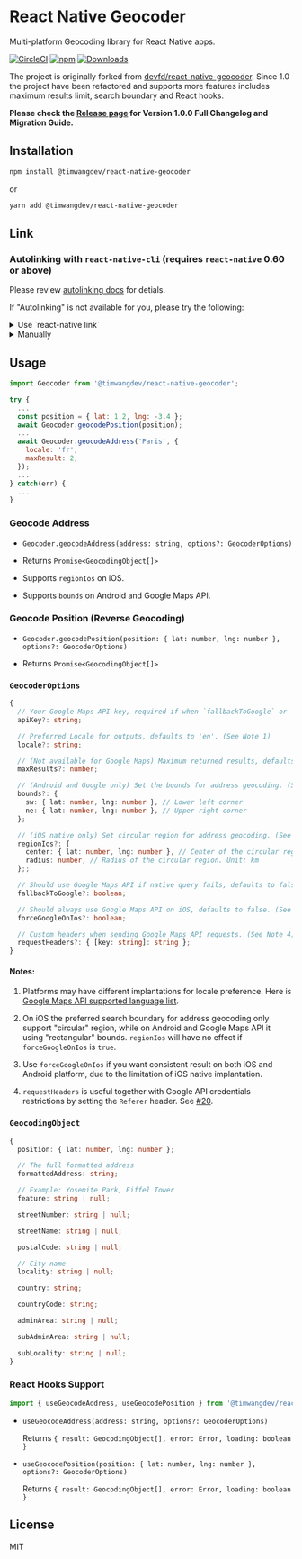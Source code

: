# React Native Geocoder

Multi-platform Geocoding library for React Native apps.


[![CircleCI](https://circleci.com/gh/timwangdev/react-native-geocoder-reborn/tree/master.svg?style=shield)](https://circleci.com/gh/timwangdev/react-native-geocoder-reborn/tree/master)
[![npm](https://img.shields.io/npm/v/@timwangdev/react-native-geocoder.svg)](https://www.npmjs.com/package/@timwangdev/react-native-geocoder)
[![Downloads](https://img.shields.io/npm/dw/@timwangdev/react-native-geocoder.svg)](https://www.npmjs.com/package/@timwangdev/react-native-geocoder)

The project is originally forked from [devfd/react-native-geocoder](https://github.com/devfd/react-native-geocoder). Since 1.0 the project have been refactored and supports more features includes maximum results limit, search boundary and React hooks.

**Please check the [Release page](https://github.com/timwangdev/react-native-geocoder-reborn/releases/tag/v1.0.0) for Version 1.0.0 Full Changelog and Migration Guide.**

## Installation

```sh
npm install @timwangdev/react-native-geocoder
```

or

```sh
yarn add @timwangdev/react-native-geocoder
```

## Link

### Autolinking with `react-native-cli` (requires `react-native` 0.60 or above)

Please review [autolinking docs](https://github.com/react-native-community/cli/blob/master/docs/autolinking.md) for detials.

If "Autolinking" is not available for you, please try the following:

<details><summary>Use `react-native link`</summary>

```
react-native link @timwangdev/react-native-geocoder
```
</details>

<details><summary>Manually</summary>
If automatic linking fails you can follow the manual installation steps

#### iOS (With CocoaPods)

1. Add `pod 'react-native-geocoder', :path => '../node_modules/@timwangdev/react-native-geocoder/react-native-geocoder.podspec'` to your Podfile.
2. Run `pod install`.

#### iOS (Without CocoaPods)

1. In the XCode's "Project navigator", right click on Libraries folder under your project ➜ `Add Files to <...>`
2. Go to `node_modules` ➜ `@timwangdev/react-native-geocoder` and add `ios/RNGeocoder.xcodeproj` file
3. Add `libGeocoder.a` to "Build Phases" -> "Link Binary With Libraries"

#### Android

1. In `android/setting.gradle` add:

```gradle
...
include ':react-native-geocoder', ':app'
project(':react-native-geocoder').projectDir = new File(rootProject.projectDir, '../node_modules/@timwangdev/react-native-geocoder/android')
```

2. In `android/app/build.gradle`

```gradle
...
dependencies {
    ...
    implementation project(':react-native-geocoder')
}
```

3. Register module (in MainApplication.java)

```java
import com.timwangdev.reactnativegeocoder.GeocoderPackage; // <--- Add this line

public class MainActivity extends ReactActivity {
  ...
  @Override
  protected List<ReactPackage> getPackages() {
    ...
    packages.add(new GeocoderPackage()); // <--- Add this line

    return packages;
  }
  ...
}
```
</details>

## Usage

```js
import Geocoder from '@timwangdev/react-native-geocoder';

try {
  ...
  const position = { lat: 1.2, lng: -3.4 };
  await Geocoder.geocodePosition(position);
  ...
  await Geocoder.geocodeAddress('Paris', {
    locale: 'fr',
    maxResult: 2,
  });
  ...
} catch(err) {
  ...
}
```

### Geocode Address

* `Geocoder.geocodeAddress(address: string, options?: GeocoderOptions)`

* Returns `Promise<GeocodingObject[]>`

* Supports `regionIos` on iOS.

* Supports `bounds` on Android and Google Maps API.

### Geocode Position (Reverse Geocoding)

* `Geocoder.geocodePosition(position: { lat: number, lng: number }, options?: GeocoderOptions)`

* Returns `Promise<GeocodingObject[]>`

### `GeocoderOptions`

```typescript
{
  // Your Google Maps API key, required if when `fallbackToGoogle` or `forceGoogleOnIos` is set. Make sure Geocoding API is enabled.
  apiKey?: string;

  // Preferred Locale for outputs, defaults to 'en'. (See Note 1)
  locale?: string;

  // (Not available for Google Maps) Maximum returned results, defaults to 5
  maxResults?: number;

  // (Android and Google only) Set the bounds for address geocoding. (See Note 2)
  bounds?: {
    sw: { lat: number, lng: number }, // Lower left corner
    ne: { lat: number, lng: number }, // Upper right corner
  };

  // (iOS native only) Set circular region for address geocoding. (See Note 2)
  regionIos?: {
    center: { lat: number, lng: number }, // Center of the circular region
    radius: number, // Radius of the circular region. Unit: km
  };;

  // Should use Google Maps API if native query fails, defaults to false.
  fallbackToGoogle?: boolean;

  // Should always use Google Maps API on iOS, defaults to false. (See Note 3)
  forceGoogleOnIos?: boolean;

  // Custom headers when sending Google Maps API requests. (See Note 4)
  requestHeaders?: { [key: string]: string };
}
```
#### Notes:

1. Platforms may have different implantations for locale preference. Here is [Google Maps API supported language list](https://developers.google.com/maps/faq#languagesupport).

2. On iOS the preferred search boundary for address geocoding only support "circular" region, while on Android and Google Maps API it using "rectangular" bounds. `regionIos` will have no effect if `forceGoogleOnIos` is `true`.

3. Use `forceGoogleOnIos` if you want consistent result on both iOS and Android platform, due to the limitation of iOS native implantation.

4. `requestHeaders` is useful together with Google API credentials restrictions by setting the `Referer` header. See [#20](https://github.com/timwangdev/react-native-geocoder-reborn/issues/20).

### `GeocodingObject`

```typescript
{
  position: { lat: number, lng: number };

  // The full formatted address
  formattedAddress: string;

  // Example: Yosemite Park, Eiffel Tower
  feature: string | null;

  streetNumber: string | null;

  streetName: string | null;

  postalCode: string | null;

  // City name
  locality: string | null;

  country: string;

  countryCode: string;

  adminArea: string | null;

  subAdminArea: string | null;

  subLocality: string | null;
}
```

### React Hooks Support

```js
import { useGeocodeAddress, useGeocodePosition } from '@timwangdev/react-native-geocoder';
```

* `useGeocodeAddress(address: string, options?: GeocoderOptions)`

  Returns `{ result: GeocodingObject[], error: Error, loading: boolean }`

* `useGeocodePosition(position: { lat: number, lng: number }, options?: GeocoderOptions)`

  Returns `{ result: GeocodingObject[], error: Error, loading: boolean }`

## License

MIT
